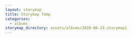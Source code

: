 ```yaml
---
layout: storymap
title: Storymap Temp
categories:
  - albums
storymap_directory: assets/albums/2020-08-23-storymap1
---
```

